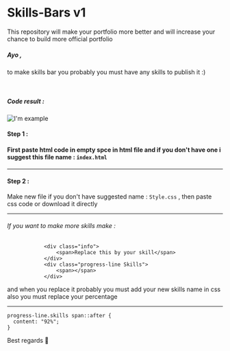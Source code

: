 # Skills-Bars v1
This repository will make your portfolio more better and will increase your chance to build more official portfolio 


##### Ayo ,
 to make skills bar you probably you must have any skills to publish it :)

<br>

##### Code result : 
![I'm example](https://cdn.discordapp.com/attachments/956682149979889705/965086124060069988/unknown.png)


#### Step 1 : 

#### First paste html code in empty spce in html file and if you don't have one i suggest this file name : ```index.html```

<hr>

#### Step 2 :

Make new file if you don't have suggested name : ```Style.css``` , 
then paste css code or download it directly
<br>

<hr>

###### If you want to make more skills make :

```<div class="bar">
            <div class="info">
                <span>Replace this by your skill</span>
            </div>
            <div class="progress-line Skills">
                <span></span>
            </div>
```
and when you replace it probably you must add your new skills name in css also you must replace your percentage 
 <hr>

``` 
progress-line.skills span::after {
  content: "92%";
}
```

Best regards :wave: 
